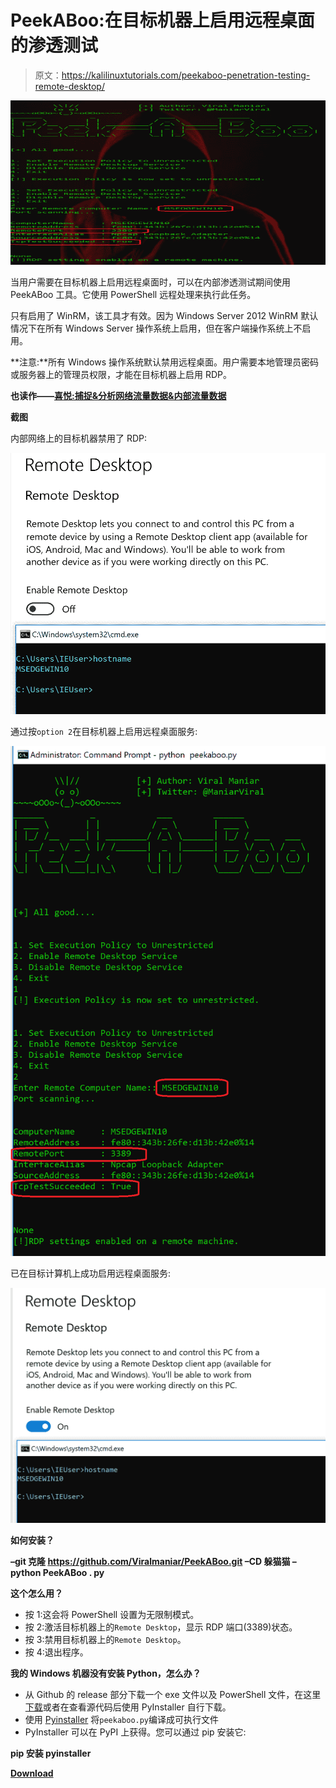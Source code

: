 # PeekABoo:在目标机器上启用远程桌面的渗透测试

> 原文：<https://kalilinuxtutorials.com/peekaboo-penetration-testing-remote-desktop/>

[![PeekABoo : Penetration Testing To Enable Remote Desktop On The Targeted Machine](img//6ac4fa2e7044c9b293f213ed6714b357.png "PeekABoo : Penetration Testing To Enable Remote Desktop On The Targeted Machine")](https://4.bp.blogspot.com/-YN7j7_TMKOc/XNOe4YCa0KI/AAAAAAAAAMY/92Z1xS837p0zMMx7YIrSPGbb686R62aNQCLcBGAs/s1600/Screenshots2%2B%25281%2529.png)

当用户需要在目标机器上启用远程桌面时，可以在内部渗透测试期间使用 PeekABoo 工具。它使用 PowerShell 远程处理来执行此任务。

只有启用了 WinRM，该工具才有效。因为 Windows Server 2012 WinRM 默认情况下在所有 Windows Server 操作系统上启用，但在客户端操作系统上不启用。

**注意:**所有 Windows 操作系统默认禁用远程桌面。用户需要本地管理员密码或服务器上的管理员权限，才能在目标机器上启用 RDP。

**也读作——[喜悦:捕捉&分析网络流量数据&内部流量数据](https://kalilinuxtutorials.com/joy-network-flow-data-intraflow-data/)**

**截图**

内部网络上的目标机器禁用了 RDP:

![](img//5b472ab911740083e18551390fe83e0b.png)

通过按`option 2`在目标机器上启用远程桌面服务:

![](img//cfd70cadb7dc63de2ab443fe1a1979c8.png)

已在目标计算机上成功启用远程桌面服务:

![](img//9a29d4ec38fb5c9434c3d53b9bcd4527.png)

**如何安装？**

**–git 克隆 https://github.com/Viralmaniar/PeekABoo.git
–CD 躲猫猫
–python PeekABoo . py**

**这个怎么用？**

*   按 1:这会将 PowerShell 设置为无限制模式。
*   按 2:激活目标机器上的`Remote Desktop`，显示 RDP 端口(3389)状态。
*   按 3:禁用目标机器上的`Remote Desktop`。
*   按 4:退出程序。

**我的 Windows 机器没有安装 Python，怎么办？**

*   从 Github 的 release 部分下载一个 exe 文件以及 PowerShell 文件，在这里[下载](https://github.com/Viralmaniar/PeekABoo/releases)或者在查看源代码后使用 PyInstaller 自行下载。
*   使用 [Pyinstaller](https://github.com/pyinstaller/pyinstaller) 将`peekaboo.py`编译成可执行文件
*   PyInstaller 可以在 PyPI 上获得。您可以通过 pip 安装它:

**pip 安装 pyinstaller**

[**Download**](https://github.com/Viralmaniar/PeekABoo)